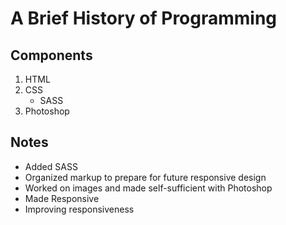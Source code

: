 # A Brief History of Programming

## Components

1. HTML
2. CSS
   - SASS
3. Photoshop

## Notes

- Added SASS
- Organized markup to prepare for future responsive design
- Worked on images and made self-sufficient with Photoshop
- Made Responsive
- Improving responsiveness
